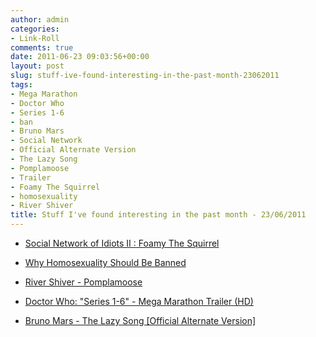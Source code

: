```yaml
---
author: admin
categories:
- Link-Roll
comments: true
date: 2011-06-23 09:03:56+00:00
layout: post
slug: stuff-ive-found-interesting-in-the-past-month-23062011
tags:
- Mega Marathon
- Doctor Who
- Series 1-6
- ban
- Bruno Mars
- Social Network
- Official Alternate Version
- The Lazy Song
- Pomplamoose
- Trailer
- Foamy The Squirrel
- homosexuality
- River Shiver
title: Stuff I've found interesting in the past month - 23/06/2011
---
```



  * [Social Network of Idiots II : Foamy The Squirrel](http://www.youtube.com/watch?v=78JNVMujZVE&feature=autoshare)
  

  * [Why Homosexuality Should Be Banned](http://www.youtube.com/watch?v=lSfFa44p96o&feature=autoshare)
  

  * [River Shiver - Pomplamoose](http://www.youtube.com/watch?v=uHoXIQX7j1A&feature=autoshare)
  

  * [Doctor Who: "Series 1-6" - Mega Marathon Trailer (HD)](http://www.youtube.com/watch?v=NQ3j7x_NCMw&feature=autoshare)
  

  * [Bruno Mars - The Lazy Song [Official Alternate Version]](http://www.youtube.com/watch?v=dULOjT9GYdQ&feature=autoshare)
  

